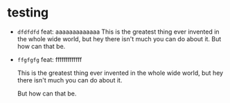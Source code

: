 # testing

- `dfdfdfd` feat: aaaaaaaaaaaaa
  This is the greatest thing ever invented in the whole wide world, but hey there isn't much you can do about it.
  But how can that be.

- `ffgfgfg` feat: fffffffffffff

  This is the greatest thing ever invented in the whole wide world, but hey there isn't much you can do about it.

  But how can that be.
